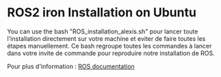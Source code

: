 # ROS2 iron Installation on Ubuntu

You can use the bash "ROS_installation_alexis.sh" pour lancer toute l'installation directement sur votre machine et eviter de faire toutes les étapes manuellement. Ce bash regroupe toutes les commandes à lancer dans votre invite de commande pour reproduire notre installation de ROS.

Pour plus d'information : [ROS documentation](https://docs.ros.org/en/iron/Installation/Ubuntu-Install-Debians.html#id5)


